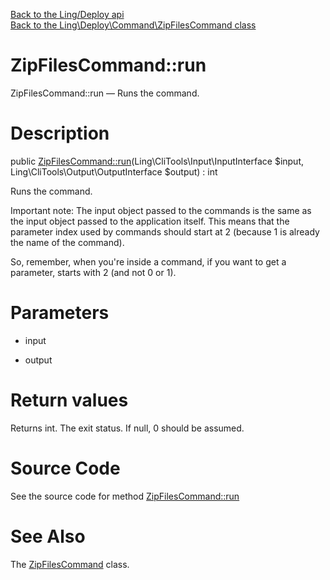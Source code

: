 [Back to the Ling/Deploy api](https://github.com/lingtalfi/Deploy/blob/master/doc/api/Ling/Deploy.md)<br>
[Back to the Ling\Deploy\Command\ZipFilesCommand class](https://github.com/lingtalfi/Deploy/blob/master/doc/api/Ling/Deploy/Command/ZipFilesCommand.md)


ZipFilesCommand::run
================



ZipFilesCommand::run — Runs the command.




Description
================


public [ZipFilesCommand::run](https://github.com/lingtalfi/Deploy/blob/master/doc/api/Ling/Deploy/Command/ZipFilesCommand/run.md)(Ling\CliTools\Input\InputInterface $input, Ling\CliTools\Output\OutputInterface $output) : int




Runs the command.

Important note:
The input object passed to the commands is the same as the input object passed to the application itself.
This means that the parameter index used by commands should start at 2 (because 1 is already the name of the command).

So, remember, when you're inside a command, if you want to get a parameter, starts with 2 (and not 0 or 1).




Parameters
================


- input

    

- output

    


Return values
================

Returns int.
The exit status.
If null, 0 should be assumed.







Source Code
===========
See the source code for method [ZipFilesCommand::run](https://github.com/lingtalfi/Deploy/blob/master/Command/ZipFilesCommand.php#L45-L142)


See Also
================

The [ZipFilesCommand](https://github.com/lingtalfi/Deploy/blob/master/doc/api/Ling/Deploy/Command/ZipFilesCommand.md) class.



